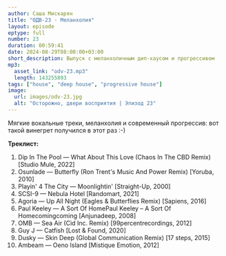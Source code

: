 ```yaml
---
author: Саша Мискарян
title: "ОДВ-23 · Меланхолия"
layout: episode
eptype: full
number: 23
duration: 00:59:41
date: 2024-08-29T08:00:00+03:00
short_description: Выпуск с меланхоличным дип-хаусом и прогрессивом
mp3:
  asset_link: "odv-23.mp3"
  length: 143255893
tags: ["house", "deep house", "progressive house"]
image:
  url: images/odv-23.jpg
  alt: "Осторожно, двери восприятия | Эпизод 23"
---
```


Мягкие вокальные треки, меланхолия и современный прогрессив: вот такой винегрет получился в этот раз :-)

<!--more-->

**Треклист:**

1. Dip In The Pool — What About This Love (Chaos In The CBD Remix) [Studio Mule, 2022]
1. Osunlade — Butterfly (Ron Trent's Music And Power Remix) [Yoruba, 2010]
1. Playin' 4 The City — Moonlightin' [Straight-Up, 2000]
1. SCSI-9 — Nebula Hotel [Randomart, 2021]
1. Agoria — Up All Night (Eagles & Butterflies Remix) [Sapiens, 2016]
1. Paul Keeley — A Sort Of HomePaul Keeley – A Sort Of Homecomingcoming [Anjunadeep, 2008]
1. OMB — Sea Air (Cid Inc. Remix) [99percentrecordings, 2012]
1. Guy J — Catfish [Lost & Found, 2020]
1. Dusky — Skin Deep (Global Communication Remix) [17 steps, 2015]
1. Ambeam — Oeno Island [Mistique Emotion, 2012]
